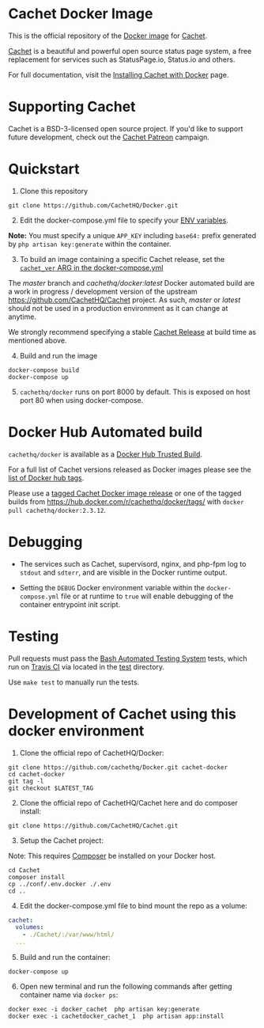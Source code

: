 # Cachet Docker Image

This is the official repository of the [Docker image](https://hub.docker.com/r/cachethq/docker/) for [Cachet](https://github.com/cachethq/Cachet).

[Cachet](https://github.com/cachethq/Cachet) is a beautiful and powerful open source status page system, a free replacement for services such as StatusPage.io, Status.io and others.

For full documentation, visit the [Installing Cachet with Docker](https://docs.cachethq.io/docs/get-started-with-docker) page.

# Supporting Cachet

Cachet is a BSD-3-licensed open source project. If you'd like to support future development, check out the [Cachet Patreon](https://patreon.com/jbrooksuk) campaign.

# Quickstart

1. Clone this repository

  ```shell
  git clone https://github.com/CachetHQ/Docker.git
  ```

2. Edit the docker-compose.yml file to specify your [ENV variables](/conf/.env.docker).

__Note:__ You must specify a unique `APP_KEY` including `base64:` prefix generated by `php artisan key:generate` within the container.

3. To build an image containing a specific Cachet release, set the [`cachet_ver` ARG in the docker-compose.yml](/docker-compose.yml)

  The *master* branch and *cachethq/docker:latest* Docker automated build are a work in progress / development version of the upstream https://github.com/CachetHQ/Cachet project. As such, *master* or *latest* should not be used in a production environment as it can change at anytime.

  We strongly recommend specifying a stable [Cachet Release](https://github.com/CachetHQ/Cachet/releases) at build time as mentioned above.

4. Build and run the image

  ```shell
  docker-compose build
  docker-compose up
  ```

5. `cachethq/docker`  runs on port 8000 by default. This is exposed on host port 80 when using docker-compose.

# Docker Hub Automated build

`cachethq/docker` is available as a [Docker Hub Trusted Build](https://hub.docker.com/r/cachethq/docker/).

For a full list of Cachet versions released as Docker images  please see the [list of Docker hub tags](https://hub.docker.com/r/cachethq/docker/tags/).

Please use a [tagged Cachet Docker image release](https://github.com/CachetHQ/Docker/releases) or one of the tagged builds from https://hub.docker.com/r/cachethq/docker/tags/ with `docker pull cachethq/docker:2.3.12`.

# Debugging

* The services such as Cachet, supervisord, nginx, and php-fpm log to `stdout` and `sdterr`, and are visible in the Docker runtime output. 

* Setting the `DEBUG` Docker environment variable within the `docker-compose.yml` file or at runtime to `true` will enable debugging of the container entrypoint init script.

# Testing

Pull requests must pass the [Bash Automated Testing System](https://github.com/sstephenson/bats) tests, which run on [Travis CI](https://travis-ci.org/CachetHQ/Docker) via located in the [test](test) directory.

Use `make test` to manually run the tests.


# Development of Cachet using this docker environment

1.  Clone the official repo of CachetHQ/Docker:

  ```shell
  git clone https://github.com/cachethq/Docker.git cachet-docker
  cd cachet-docker
  git tag -l
  git checkout $LATEST_TAG
  ```
2. Clone the official repo of CachetHQ/Cachet here and do composer install:

  ```shell
  git clone https://github.com/CachetHQ/Cachet.git
  ```

3. Setup the Cachet project:

Note: This requires [Composer](https://getcomposer.org/) be installed on your Docker host.  

 ```shell
cd Cachet
composer install
cp ../conf/.env.docker ./.env
cd ..
```

4. Edit the docker-compose.yml file to bind mount the repo as a volume:

  ```yaml
 cachet:
    volumes:
      - ./Cachet/:/var/www/html/
    ...  
  ```

5. Build and run the container:

  ```shell
  docker-compose up
  ```

6. Open new terminal and run the following commands after getting container name via `docker ps`:

  ```shell
  docker exec -i docker_cachet  php artisan key:generate
  docker exec -i cachetdocker_cachet_1  php artisan app:install
  ```
